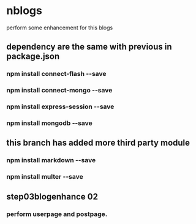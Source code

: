 # nblogs

perform some enhancement for this blogs

## dependency are the same with  previous in package.json
### npm install connect-flash --save
### npm install connect-mongo --save
### npm install express-session --save
### npm install mongodb --save

## this branch has added more third party module
### npm install markdown --save
### npm install multer --save

## step03blogenhance 02
### perform userpage and postpage.